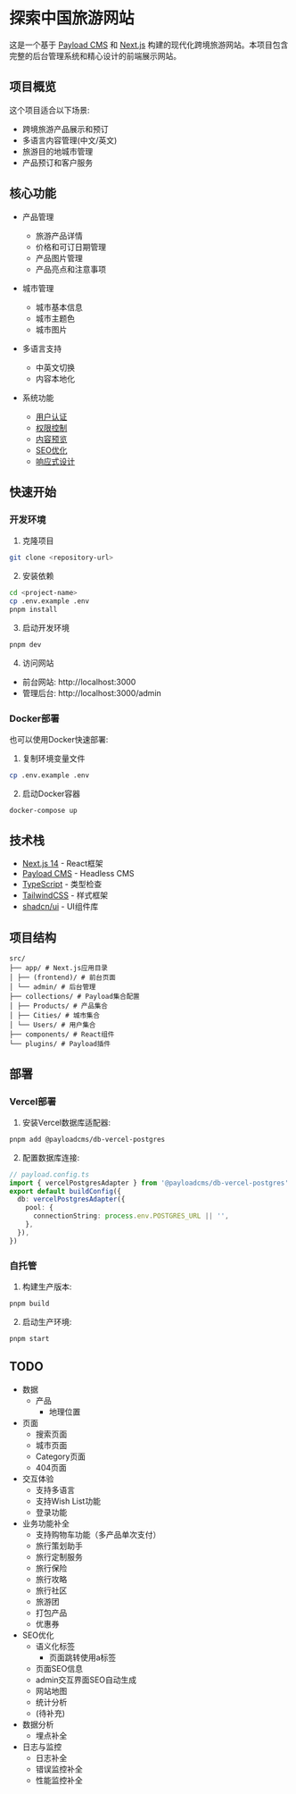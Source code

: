 # 探索中国旅游网站

这是一个基于 [Payload CMS](https://payloadcms.com) 和 [Next.js](https://nextjs.org) 构建的现代化跨境旅游网站。本项目包含完整的后台管理系统和精心设计的前端展示网站。

## 项目概览

这个项目适合以下场景:

- 跨境旅游产品展示和预订
- 多语言内容管理(中文/英文)
- 旅游目的地城市管理
- 产品预订和客户服务

## 核心功能

- 产品管理
  - 旅游产品详情
  - 价格和可订日期管理
  - 产品图片管理
  - 产品亮点和注意事项

- 城市管理
  - 城市基本信息
  - 城市主题色
  - 城市图片

- 多语言支持
  - 中英文切换
  - 内容本地化

- 系统功能
  - [用户认证](#用户认证)
  - [权限控制](#权限控制)
  - [内容预览](#内容预览)
  - [SEO优化](#seo)
  - [响应式设计](#响应式设计)

## 快速开始

### 开发环境

1. 克隆项目

```bash
git clone <repository-url>
```

2. 安装依赖

```bash
cd <project-name>
cp .env.example .env
pnpm install
```

3. 启动开发环境

```bash
pnpm dev
```

4. 访问网站

- 前台网站: http://localhost:3000
- 管理后台: http://localhost:3000/admin

### Docker部署

也可以使用Docker快速部署:

1. 复制环境变量文件

```bash
cp .env.example .env
```

2. 启动Docker容器

```bash
docker-compose up
```

## 技术栈

- [Next.js 14](https://nextjs.org) - React框架
- [Payload CMS](https://payloadcms.com) - Headless CMS
- [TypeScript](https://www.typescriptlang.org) - 类型检查
- [TailwindCSS](https://tailwindcss.com) - 样式框架
- [shadcn/ui](https://ui.shadcn.com) - UI组件库

## 项目结构

```
src/
├── app/ # Next.js应用目录
│ ├── (frontend)/ # 前台页面
│ └── admin/ # 后台管理
├── collections/ # Payload集合配置
│ ├── Products/ # 产品集合
│ ├── Cities/ # 城市集合
│ └── Users/ # 用户集合
├── components/ # React组件
└── plugins/ # Payload插件
```


## 部署

### Vercel部署

1. 安装Vercel数据库适配器:

```bash
pnpm add @payloadcms/db-vercel-postgres
```


2. 配置数据库连接:

```ts
// payload.config.ts
import { vercelPostgresAdapter } from '@payloadcms/db-vercel-postgres'
export default buildConfig({
  db: vercelPostgresAdapter({
    pool: {
      connectionString: process.env.POSTGRES_URL || '',
    },
  }),
})
```


### 自托管

1. 构建生产版本:

```bash
pnpm build
```

2. 启动生产环境:

```bash
pnpm start
```

## TODO

- 数据
  - 产品
    - 地理位置
- 页面
  - 搜索页面
  - 城市页面
  - Category页面
  - 404页面
- 交互体验
  - 支持多语言
  - 支持Wish List功能
  - 登录功能
- 业务功能补全
  - 支持购物车功能（多产品单次支付）
  - 旅行策划助手
  - 旅行定制服务
  - 旅行保险
  - 旅行攻略
  - 旅行社区
  - 旅游团
  - 打包产品
  - 优惠券
- SEO优化
  - 语义化标签
    - 页面跳转使用a标签
  - 页面SEO信息
  - admin交互界面SEO自动生成
  - 网站地图
  - 统计分析
  - (待补充)
- 数据分析
  - 埋点补全
- 日志与监控
  - 日志补全
  - 错误监控补全
  - 性能监控补全
